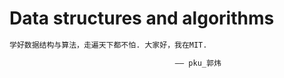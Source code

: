 # Data structures and algorithms

```txt
学好数据结构与算法，走遍天下都不怕. 大家好，我在MIT.

                                     —— pku_郭炜
```
